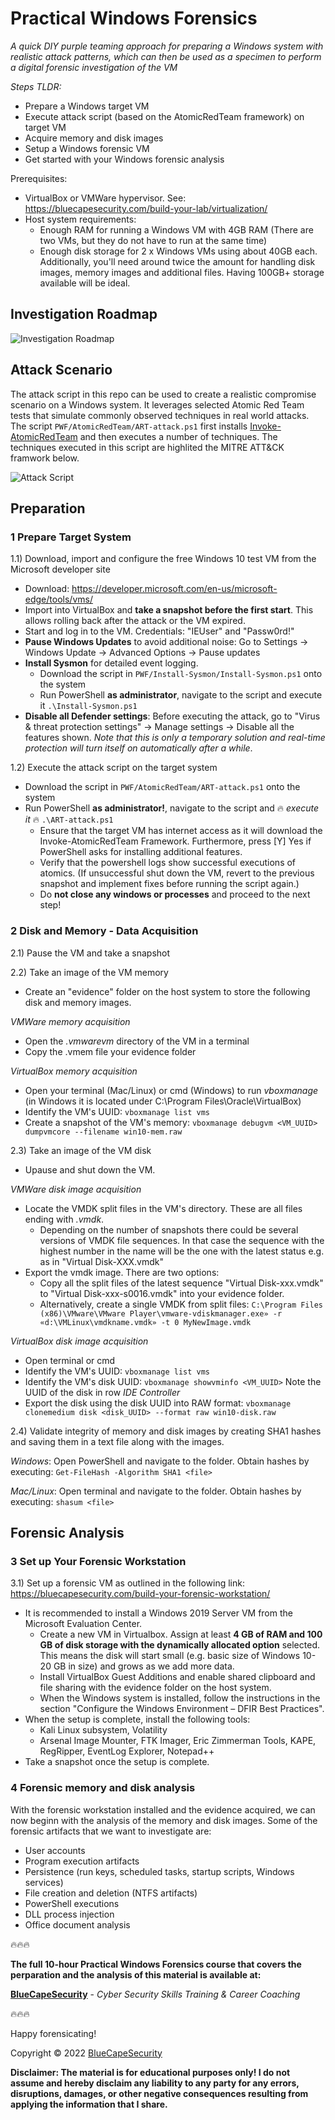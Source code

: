 # Practical Windows Forensics

*A quick DIY purple teaming approach for preparing a Windows system with realistic attack patterns, which can then be used as a specimen to perform a digital forensic investigation of the VM*

*Steps TLDR:*
* Prepare a Windows target VM
* Execute attack script (based on the AtomicRedTeam framework) on target VM
* Acquire memory and disk images 
* Setup a Windows forensic VM
* Get started with your Windows forensic analysis

Prerequisites:
  * VirtualBox or VMWare hypervisor. See: https://bluecapesecurity.com/build-your-lab/virtualization/
  * Host system requirements: 
      * Enough RAM for running a Windows VM with 4GB RAM (There are two VMs, but they do not have to run at the same time)
      * Enough disk storage for 2 x Windows VMs using about 40GB each. Additionally, you'll need around twice the amount for handling disk images, memory images and additional files. Having 100GB+ storage available will be ideal. 

## Investigation Roadmap
![Investigation Roadmap](Investigation-roadmap.png)

## Attack Scenario
The attack script in this repo can be used to create a realistic compromise scenario on a Windows system. It leverages selected Atomic Red Team tests that simulate commonly observed techniques in real world attacks. The script `PWF/AtomicRedTeam/ART-attack.ps1` first installs [Invoke-AtomicRedTeam](https://github.com/redcanaryco/invoke-atomicredteam) and then executes a number of techniques. The techniques executed in this script are highlited the MITRE ATT&CK framwork below.

![Attack Script](AtomicRedTeam/PWF_Analysis-MITRE.png)

## Preparation
### 1 Prepare Target System
1.1) Download, import and configure the free Windows 10 test VM from the Microsoft developer site
  * Download: https://developer.microsoft.com/en-us/microsoft-edge/tools/vms/
  * Import into VirtualBox and **take a snapshot before the first start**. This allows rolling back after the attack or the VM expired.
  * Start and log in to the VM. Credentials: "IEUser" and "Passw0rd!"
  * **Pause Windows Updates** to avoid additional noise: Go to Settings -> Windows Update -> Advanced Options -> Pause updates
  * **Install Sysmon** for detailed event logging.
      * Download the script in `PWF/Install-Sysmon/Install-Sysmon.ps1` onto the system
      * Run PowerShell **as administrator**, navigate to the script and execute it `.\Install-Sysmon.ps1`
  * **Disable all Defender settings**: Before executing the attack, go to "Virus & threat protection settings" -> Manage settings -> Disable all the features shown. *Note that this is only a temporary solution and real-time protection will turn itself on automatically after a while*.

1.2) Execute the attack script on the target system
* Download the script in `PWF/AtomicRedTeam/ART-attack.ps1` onto the system
* Run PowerShell **as administrator!**, navigate to the script and :fire: *execute it* :fire: `.\ART-attack.ps1`
    * Ensure that the target VM has internet access as it will download the Invoke-AtomicRedTeam Framework. Furthermore, press [Y] Yes if PowerShell asks for installing additional features.
    * Verify that the powershell logs show successful executions of atomics. (If unsuccessful shut down the VM, revert to the previous snapshot and implement fixes before running the script again.)
    * Do **not close any windows or processes** and proceed to the next step!

### 2 Disk and Memory - Data Acquisition 
2.1) Pause the VM and take a snapshot

2.2) Take an image of the VM memory
* Create an "evidence" folder on the host system to store the following disk and memory images.

*VMWare memory acquisition*
  - Open the *.vmwarevm* directory of the VM in a terminal
  - Copy the .vmem file your evidence folder

*VirtualBox memory acquisition*
* Open your terminal (Mac/Linux) or cmd (Windows) to run *vboxmanage* (in Windows it is located under C:\Program Files\Oracle\VirtualBox)
* Identify the VM's UUID: `vboxmanage list vms`
* Create a snapshot of the VM's memory: `vboxmanage debugvm <VM_UUID> dumpvmcore --filename win10-mem.raw`
  
2.3) Take an image of the VM disk
* Upause and shut down the VM. 

*VMWare disk image acquisition* 
* Locate the VMDK split files in the VM's directory. These are all files ending with *.vmdk*.
    * Depending on the number of snapshots there could be several versions of VMDK file sequences. In that case the sequence with the highest number in the name will be the one with the latest status e.g. as in "Virtual Disk-XXX.vmdk"
* Export the vmdk image. There are two options:
    * Copy all the split files of the latest sequence "Virtual Disk-xxx.vmdk" to "Virtual Disk-xxx-s0016.vmdk" into your evidence folder. 
    * Alternatively, create a single VMDK from split files: `C:\Program Files (x86)\VMware\VMware Player\vmware-vdiskmanager.exe» -r «d:\VMLinux\vmdkname.vmdk» -t 0 MyNewImage.vmdk`
  
*VirtualBox disk image acquisition*
* Open terminal or cmd
* Identify the VM's UUID: `vboxmanage list vms`
* Identify the VM's disk UUID: `vboxmanage showvminfo <VM_UUID>` Note the UUID of the disk in row *IDE Controller*
* Export the disk using the disk UUID into RAW format: `vboxmanage clonemedium disk <disk_UUID> --format raw win10-disk.raw`
  
2.4) Validate integrity of memory and disk images by creating SHA1 hashes and saving them in a text file along with the images.
  
*Windows*: Open PowerShell and navigate to the folder. Obtain hashes by executing: `Get-FileHash -Algorithm SHA1 <file>`
 
*Mac/Linux*: Open terminal and navigate to the folder. Obtain hashes by executing: `shasum <file>`
  
## Forensic Analysis

### 3 Set up Your Forensic Workstation
3.1) Set up a forensic VM as outlined in the following link: https://bluecapesecurity.com/build-your-forensic-workstation/
* It is recommended to install a Windows 2019 Server VM from the Microsoft Evaluation Center.
    * Create a new VM in Virtualbox. Assign at least **4 GB of RAM and 100 GB of disk storage with the dynamically allocated option** selected. This means the disk will start small (e.g. basic size of Windows 10-20 GB in size) and grows as we add more data. 
    * Install VirtualBox Guest Additions and enable shared clipboard and file sharing with the evidence folder on the host system.
    * When the Windows system is installed, follow the instructions in the section "Configure the Windows Environment – DFIR Best Practices".
* When the setup is complete, install the following tools: 
    * Kali Linux subsystem, Volatility
    * Arsenal Image Mounter, FTK Imager, Eric Zimmerman Tools, KAPE, RegRipper, EventLog Explorer, Notepad++
* Take a snapshot once the setup is complete. 

### 4 Forensic memory and disk analysis
With the forensic workstation installed and the evidence acquired, we can now beginn with the analysis of the memory and disk images. Some of the forensic artifacts that we want to investigate are:

* User accounts
* Program execution artifacts
* Persistence (run keys, scheduled tasks, startup scripts, Windows services)
* File creation and deletion (NTFS artifacts)
* PowerShell executions
* DLL process injection
* Office document analysis

:fire::fire::fire:

**The full 10-hour Practical Windows Forensics course that covers the perparation and the analysis of this material is available at:**

**[BlueCapeSecurity](https://www.bluecapesecurity.com)** - *Cyber Security Skills Training & Career Coaching*

:fire::fire::fire:

Happy forensicating!

  
Copyright © 2022 [BlueCapeSecurity](https://www.bluecapesecurity.com)
 
**Disclaimer: The material is for educational purposes only! I do not assume and hereby disclaim any liability to any party for any errors, disruptions, damages, or other negative consequences resulting from applying the information that I share.**
